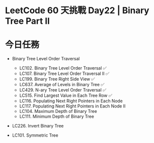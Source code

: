 # LeetCode 60 天挑戰 Day22 | Binary Tree Part II

# 今日任務

- Binary Tree Level Order Traversal
  - LC102. Binary Tree Level Order Traversal ✅
  - LC107. Binary Tree Level Order Traversal II ✅
  - LC199. Binary Tree Right Side View ✅
  - LC637. Average of Levels in Binary Tree ✅
  - LC429. N-ary Tree Level Order Traversal ✅
  - LC515. Find Largest Value in Each Tree Row ✅
  - LC116. Populating Next Right Pointers in Each Node
  - LC117. Populating Next Right Pointers in Each Node II
  - LC104. Maximum Depth of Binary Tree
  - LC111. Minimum Depth of Binary Tree

- LC226. Invert Binary Tree
- LC101. Symmetric Tree